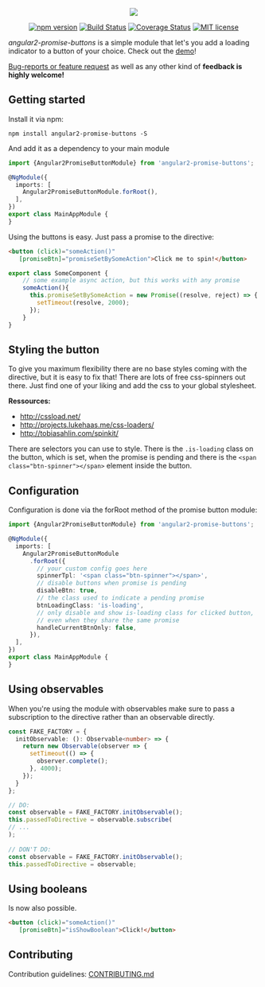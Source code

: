 <p align="center"><img src="logo.png"></p>
          
<p align="center">
    <a href="https://badge.fury.io/js/angular2-promise-buttons">
        <img src="https://camo.githubusercontent.com/5e39de25cca817826da9e93cdce01f16bc499695/68747470733a2f2f62616467652e667572792e696f2f6a732f616e67756c6172322d70726f6d6973652d627574746f6e732e737667"
             alt="npm version"></a>
    <a href="https://travis-ci.org/johannesjo/angular2-promise-buttons?branch=master">
        <img src="https://camo.githubusercontent.com/849a28d2647af8a0fe2a8d47b860d638f5421948/68747470733a2f2f7472617669732d63692e6f72672f6a6f68616e6e65736a6f2f616e67756c6172322d70726f6d6973652d627574746f6e732e737667"
             alt="Build Status"></a>
    <a href="https://coveralls.io/github/johannesjo/angular2-promise-buttons?branch=master">
        <img src="https://camo.githubusercontent.com/80cb53bf16882ebc70866dffd299edfa741b26e9/68747470733a2f2f636f766572616c6c732e696f2f7265706f732f6769746875622f6a6f68616e6e65736a6f2f616e67756c6172322d70726f6d6973652d627574746f6e732f62616467652e7376673f6272616e63683d6d6173746572"
             alt="Coverage Status"></a>
    <a href="https://lbesson.mit-license.org">
        <img alt="MIT license"
             src="https://camo.githubusercontent.com/311762166ef25238116d3cadd22fcb6091edab98/68747470733a2f2f696d672e736869656c64732e696f2f62616467652f4c6963656e73652d4d49542d626c75652e737667">
    </a>
</p>


*angular2-promise-buttons* is a simple module that let's you add a loading indicator to a button of your choice.  Check out the [demo](http://johannesjo.github.io/angular2-promise-buttons/#demo)!

[Bug-reports or feature request](https://github.com/johannesjo/angular2-promise-buttons/issues) as well as any other kind of **feedback is highly welcome!**

## Getting started
Install it via npm:
```
npm install angular2-promise-buttons -S
```

And add it as a dependency to your main module
```typescript
import {Angular2PromiseButtonModule} from 'angular2-promise-buttons';

@NgModule({
  imports: [
    Angular2PromiseButtonModule.forRoot(),
  ],
})
export class MainAppModule {
}
```
Using the buttons is easy. Just pass a promise to the directive:
```html
<button (click)="someAction()" 
   [promiseBtn]="promiseSetBySomeAction">Click me to spin!</button>
```
```typescript
export class SomeComponent {
    // some example async action, but this works with any promise
    someAction(){
      this.promiseSetBySomeAction = new Promise((resolve, reject) => {
        setTimeout(resolve, 2000);
      });
    }
}

```

## Styling the button
To give you maximum flexibility there are no base styles coming with the directive, but it is easy to fix that! There are lots of free css-spinners out there. Just find one of your liking and add the css to your global stylesheet.

**Ressources:**
* http://cssload.net/
* http://projects.lukehaas.me/css-loaders/
* http://tobiasahlin.com/spinkit/

There are selectors you can use to style. There is the `.is-loading` class on the button, which is set, when the promise is pending and there is the `<span class="btn-spinner"></span>` element inside the button.


## Configuration
Configuration is done via the forRoot method of the promise button module:
```typescript
import {Angular2PromiseButtonModule} from 'angular2-promise-buttons';

@NgModule({
  imports: [
    Angular2PromiseButtonModule
      .forRoot({
        // your custom config goes here
        spinnerTpl: '<span class="btn-spinner"></span>',
        // disable buttons when promise is pending
        disableBtn: true,
        // the class used to indicate a pending promise
        btnLoadingClass: 'is-loading',
        // only disable and show is-loading class for clicked button, 
        // even when they share the same promise
        handleCurrentBtnOnly: false,
      }),
  ],
})
export class MainAppModule {
}
```

## Using observables
When you're using the module with observables make sure to pass a subscription to the directive rather than an observable directly.
```typescript
const FAKE_FACTORY = {
  initObservable: (): Observable<number> => {
    return new Observable(observer => {
      setTimeout(() => {
        observer.complete();
      }, 4000);
    });
  } 
};

// DO:
const observable = FAKE_FACTORY.initObservable();
this.passedToDirective = observable.subscribe(
// ...
);
  
// DON'T DO:
const observable = FAKE_FACTORY.initObservable();
this.passedToDirective = observable;

```

## Using booleans
Is now also possible.
```html
<button (click)="someAction()" 
   [promiseBtn]="isShowBoolean">Click!</button>
```
## Contributing
Contribution guidelines: [CONTRIBUTING.md](https://github.com/johannesjo/angular2-promise-buttons/blob/master/CONTRIBUTING.md)
